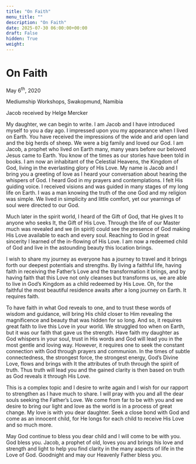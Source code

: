 ```yaml
---
title: "On Faith"
menu_title: ""
description: "On Faith"
date: 2025-07-30 06:00:00+00:00
draft: False
hidden: True
weight:
---
```

# On Faith

May 6<sup>th</sup>, 2020

Mediumship Workshops, Swakopmund, Namibia

Jacob received by Helge Mercker

My daughter, we can begin to write. I am Jacob and I have introduced myself to you a day ago. I impressed upon you my appearance when I lived on Earth. You have received the impressions of the wide and arid open land and the big herds of sheep. We were a big family and loved our God. I am Jacob, a prophet who lived on Earth many, many years before our beloved Jesus came to Earth. You know of the times as our stories have been told in books. I am now an inhabitant of the Celestial Heavens, the Kingdom of God, living in the everlasting glory of His Love. My name is Jacob and I bring you a greeting of love as I heard your conversation about hearing the whispers of God. I heard God in my prayers and contemplations. I felt His guiding voice. I received visions and was guided in many stages of my long life on Earth. I was a man knowing the truth of the one God and my religion was simple. We lived in simplicity and little comfort, yet our yearnings of soul were directed to our God.

Much later in the spirit world, I heard of the Gift of God, that He gives It to anyone who seeks It, the Gift of His Love. Through the life of our Master much was revealed and we (in spirit) could see the presence of God making His Love available to each and every soul. Reaching to God in great sincerity I learned of the in-flowing of His Love. I am now a redeemed child of God and live in the astounding beauty this location brings.

I wish to share my journey as everyone has a journey to travel and it brings forth our deepest potentials and strengths. By living a faithful life, having faith in receiving the Father’s Love and the transformation it brings, and by having faith that this Love not only cleanses but transforms us, we are able to live in God’s Kingdom as a child redeemed by His Love. Oh, for the faithful the most beautiful residence awaits after a long journey on Earth. It requires faith.

To have faith in what God reveals to one, and to trust these words of wisdom and guidance, will bring His child closer to Him revealing the magnificence and beauty that was hidden for so long. And so, it requires great faith to live this Love in your world. We struggled too when on Earth, but it was our faith that gave us the strength. Have faith my daughter as God whispers in your soul, trust in His words and God will lead you in the most gentle and loving way. However, it requires one to seek the constant connection with God through prayers and communion. In the times of subtle connectedness, the strongest force, the strongest energy, God’s Divine Love, flows and brings with It the attributes of truth through the spirit of truth. Thus truth will lead you and the gained clarity is then based on truth as God reveals it through His Love.

This is a complex topic and I desire to write again and I wish for our rapport to strengthen as I have much to share. I will pray with you and all the dear souls seeking the Father’s Love. We come from far to be with you and we desire to bring our light and love as the world is in a process of great change. My love is with you dear daughter. Seek a close bond with God and come as an innocent child, for He longs for each child to receive His Love and so much more.

May God continue to bless you dear child and I will come to be with you. God bless you. Jacob, a prophet of old, loves you and brings his love and strength and light to help you find clarity in the many aspects of life in the Love of God. Goodnight and may our Heavenly Father bless you.
